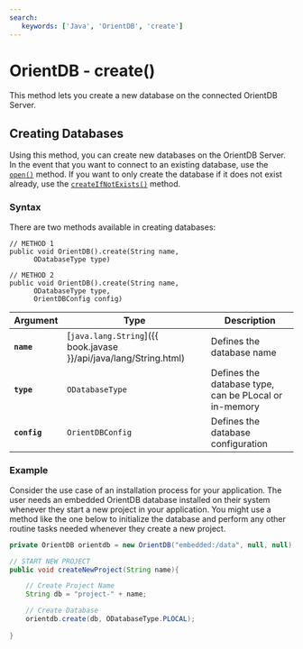 ```yaml
---
search:
   keywords: ['Java', 'OrientDB', 'create']
---
```


# OrientDB - create()

This method lets you create a new database on the connected OrientDB Server.

## Creating Databases

Using this method, you can create new databases on the OrientDB Server.  In the event that you want to connect to an existing database, use the [`open()`](Java-Ref-OrientDB-open.md) method.  If you want to only create the database if it does not exist already, use the [`createIfNotExists()`](Java-Ref-OrientDB-createIfNotExists.md) method.

### Syntax

There are two methods available in creating databases:

```
// METHOD 1
public void OrientDB().create(String name,
      ODatabaseType type)

// METHOD 2
public void OrientDB().create(String name,
      ODatabaseType type,
	  OrientDBConfig config)
```

| Argument | Type | Description |
|---|---|---|
| **`name`** | [`java.lang.String`]({{ book.javase }}/api/java/lang/String.html) | Defines the database name |
| **`type`** | `ODatabaseType` | Defines the database type, can be PLocal or in-memory |
| **`config`** | `OrientDBConfig` | Defines the database configuration |

### Example

Consider the use case of an installation process for your application.  The user needs an embedded OrientDB database installed on their system whenever they start a new project in your application.  You might use a method like the one below to initialize the database and perform any other routine tasks needed whenever they create a new project. 

```java
private OrientDB orientdb = new OrientDB("embedded:/data", null, null);

// START NEW PROJECT
public void createNewProject(String name){

	// Create Project Name
	String db = "project-" + name;

	// Create Database
	orientdb.create(db, ODatabaseType.PLOCAL);
		
}
```

